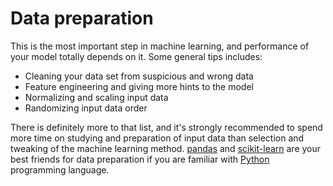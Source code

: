 # Data preparation

This is the most important step in machine learning, and performance of your
model totally depends on it. Some general tips includes:

- Cleaning your data set from suspicious and wrong data
- Feature engineering and giving more hints to the model
- Normalizing and scaling input data
- Randomizing input data order

There is definitely more to that list, and it's strongly recommended to spend
more time on studying and preparation of input data than selection and tweaking
of the machine learning method. [pandas] and [scikit-learn] are your best
friends for data preparation if you are familiar with [Python] programming
language.

[pandas]: https://pandas.pydata.org/
[scikit-learn]: http://scikit-learn.org
[Python]: https://www.python.org/
